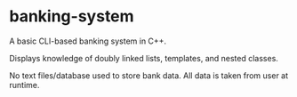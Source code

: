 # banking-system
A basic CLI-based banking system in C++. 

Displays knowledge of doubly linked lists, templates, and nested classes. 

No text files/database used to store bank data. All data is taken from user at runtime. 
